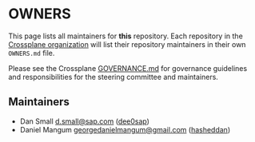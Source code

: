 # OWNERS

This page lists all maintainers for **this** repository. Each repository in the [Crossplane
organization](https://github.com/crossplane/) will list their repository maintainers in their own
`OWNERS.md` file.

Please see the Crossplane
[GOVERNANCE.md](https://github.com/crossplane/crossplane/blob/master/GOVERNANCE.md) for governance
guidelines and responsibilities for the steering committee and maintainers.

## Maintainers

* Dan Small <d.small@sap.com> ([dee0sap](https://github.com/dee0sap))
* Daniel Mangum <georgedanielmangum@gmail.com> ([hasheddan](https://github.com/hasheddan))
